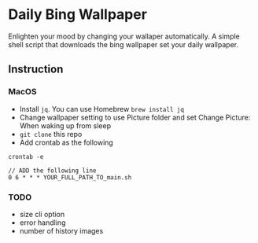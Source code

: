# Daily Bing Wallpaper
Enlighten your mood by changing your wallaper automatically. A simple shell script that downloads the bing wallpaper set your daily wallpaper. 

## Instruction

### MacOS

- Install `jq`. You can use Homebrew `brew install jq` 
- Change wallpaper setting to use Picture folder and set Change Picture: When waking up from sleep
- `git clone` this repo 
- Add crontab as the following
```
crontab -e

// ADD the following line
0 6 * * * YOUR_FULL_PATH_TO_main.sh
```

### TODO
- size cli option
- error handling
- number of history images
